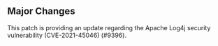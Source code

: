 ## Major Changes

This patch is providing an update regarding the Apache Log4j security vulnerability (CVE-2021-45046) (#9396).
